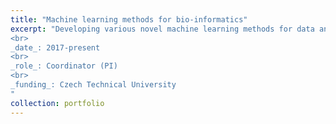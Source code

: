 ```yaml
---
title: "Machine learning methods for bio-informatics"
excerpt: "Developing various novel machine learning methods for data analysis in bio-informatics (and beyond).
<br>
_date_: 2017-present
<br>
_role_: Coordinator (PI)
<br>
_funding_: Czech Technical University
"
collection: portfolio
---
```


